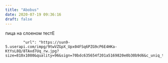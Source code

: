 ```yaml
---
title: "Abobus"
date: 2020-07-19 09:36:16
draft: false
---
```


пица на слоеном тестЕ

            "url": "https://sun9-5.userapi.com/impg/9twVZGpX_Upx04FSq6PZG9cP6E4HKa-KtYsL8Q/8TAxd7Uq_rw.jpg?size=810x1080&quality=96&sign=70bdc635654f201a5169820e0b30b9d6&c_uniq_tag=u4eu06NW4fPabIZiEfeDwUVGVEWGsx_X30GMyNn0OSk&type=album",
